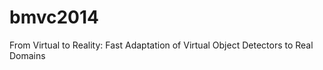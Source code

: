 bmvc2014
========

 From Virtual to Reality: Fast Adaptation of Virtual Object Detectors to Real Domains
